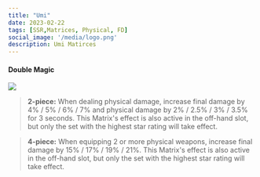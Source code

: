 ```yaml
---
title: "Umi"
date: 2023-02-22
tags: [SSR,Matrices, Physical, FD]
social_image: '/media/logo.png'
description: Umi Matirces
---
```


#### Double Magic

![](https://telegra.ph/file/9145f8dd4f47aeaf5d2c4.png)

> **2-piece:** When dealing physical damage, increase final damage by 4% / 5% / 6% / 7% and physical damage by 2% / 2.5% / 3% / 3.5% for 3 seconds. This Matrix's effect is also active in the off-hand slot, but only the set with the highest star rating will take effect.

> **4-piece:** When equipping 2 or more physical weapons, increase final damage by 15% / 17% / 19% / 21%. This Matrix's effect is also active in the off-hand slot, but only the set with the highest star rating will take effect.

